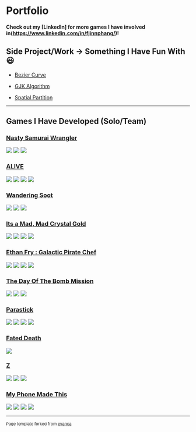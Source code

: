 # Portfolio
**Check out my [LinkedIn] for more games I have involved in(https://www.linkedin.com/in/fjinnphang/)!**

## Side Project/Work -> Something I Have Fun With :smiley:

- [Bezier Curve](/FunProjects/README.md)

- [GJK Algorithm](/FunProjects/README.md)

- [Spatial Partition](/FunProjects/README.md)

---

## Games I Have Developed (Solo/Team)

### [Nasty Samurai Wrangler](GameProjects/SamuraiWrangler_README.md)

<img src="GameProjects/Images/SamuraiWrangler01.png?raw=true"/> <img src="GameProjects/Images/SamuraiWrangler02.png?raw=true"/>
<img src="GameProjects/Images/SamuraiWrangler03.png?raw=true"/>

### [ALIVE](GameProjects/ALIVE_README.md)

<img src="GameProjects/Images/ALIVE01.png?raw=true"/> <img src="GameProjects/Images/ALIVE02.png?raw=true"/>
<img src="GameProjects/Images/ALIVE03.png?raw=true"/> <img src="GameProjects/Images/ALIVE04.png?raw=true"/>

### [Wandering Soot](GameProjects/WanderingSoot_README.md)

<img src="GameProjects/Images/WanderingSoot01.png?raw=true"/> <img src="GameProjects/Images/WanderingSoot02.png?raw=true"/>
<img src="GameProjects/Images/WanderingSoot03.png?raw=true"/>

### [Its a Mad, Mad Crystal Gold](GameProjects/ItsAMadMadCrystalGold_README.md)

<img src="GameProjects/Images/Madmad01.png?raw=true"/> <img src="GameProjects/Images/Madmad02.png?raw=true"/>
<img src="GameProjects/Images/Madmad03.png?raw=true"/> <img src="GameProjects/Images/Madmad04.png?raw=true"/>

### [Ethan Fry : Galactic Pirate Chef](GameProjects/EthanFry_README.md)

<img src="GameProjects/Images/EthanFry01.png?raw=true"/> <img src="GameProjects/Images/EthanFry02.png?raw=true"/>
<img src="GameProjects/Images/EthanFry03.png?raw=true"/> <img src="GameProjects/Images/EthanFry04.png?raw=true"/>

### [The Day Of The Bomb Mission](GameProjects/TheDayOfBombMission_README.md)

<img src="GameProjects/Images/BombMission03.jpg?raw=true"/> <img src="GameProjects/Images/BombMission01.jpg?raw=true"/>
<img src="GameProjects/Images/BombMission02.jpg?raw=true"/>

### [Parastick](GameProjects/Parastick_README.md)

<img src="GameProjects/Images/Parastick01.png?raw=true"/> <img src="GameProjects/Images/Parastick02.png?raw=true"/>
<img src="GameProjects/Images/Parastick03.png?raw=true"/> <img src="GameProjects/Images/Parastick04.png?raw=true"/>

### [Fated Death](GameProjects/FatedDeath_README.md)

<img src="GameProjects/Images/FatedDeath01.png?raw=true"/>

### [Z](GameProjects/Z_README.md)

<img src="GameProjects/Images/Z01.png?raw=true"/> <img src="GameProjects/Images/Z02.png?raw=true"/>
<img src="GameProjects/Images/Z03.png?raw=true"/>

### [My Phone Made This](GameProjects/MyPhoneMadeThis_README.md) 

<img src="GameProjects/Images/SEAGameJam01.jpg?raw=true"/> <img src="GameProjects/Images/SEAGameJam02.jpg?raw=true"/>
<img src="GameProjects/Images/SEAGameJam03.jpg?raw=true"/> <img src="GameProjects/Images/SEAGameJam04.jpg?raw=true"/>



---
<p style="font-size:11px">Page template forked from <a href="https://github.com/evanca/quick-portfolio">evanca</a></p>
<!-- Remove above link if you don't want to attibute -->
